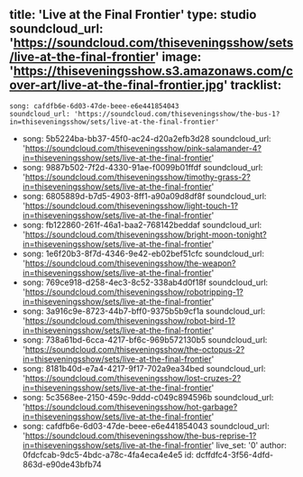 title: 'Live at the Final Frontier'
type: studio
soundcloud_url: 'https://soundcloud.com/thiseveningsshow/sets/live-at-the-final-frontier'
image: 'https://thiseveningsshow.s3.amazonaws.com/cover-art/live-at-the-final-frontier.jpg'
tracklist:
  -
    song: cafdfb6e-6d03-47de-beee-e6e441854043
    soundcloud_url: 'https://soundcloud.com/thiseveningsshow/the-bus-1?in=thiseveningsshow/sets/live-at-the-final-frontier'
  -
    song: 5b5224ba-bb37-45f0-ac24-d20a2efb3d28
    soundcloud_url: 'https://soundcloud.com/thiseveningsshow/pink-salamander-4?in=thiseveningsshow/sets/live-at-the-final-frontier'
  -
    song: 9887b502-7f2d-4330-91ae-f0099b01ffdf
    soundcloud_url: 'https://soundcloud.com/thiseveningsshow/timothy-grass-2?in=thiseveningsshow/sets/live-at-the-final-frontier'
  -
    song: 6805889d-b7d5-4903-8ff1-a90a09d8df8f
    soundcloud_url: 'https://soundcloud.com/thiseveningsshow/light-touch-1?in=thiseveningsshow/sets/live-at-the-final-frontier'
  -
    song: fb122860-261f-46a1-baa2-768142beddaf
    soundcloud_url: 'https://soundcloud.com/thiseveningsshow/bright-moon-tonight?in=thiseveningsshow/sets/live-at-the-final-frontier'
  -
    song: 1e6f20b3-8f7d-4346-9e42-eb02bef51cfc
    soundcloud_url: 'https://soundcloud.com/thiseveningsshow/the-weapon?in=thiseveningsshow/sets/live-at-the-final-frontier'
  -
    song: 769ce918-d258-4ec3-8c52-338ab4d0f18f
    soundcloud_url: 'https://soundcloud.com/thiseveningsshow/robotripping-1?in=thiseveningsshow/sets/live-at-the-final-frontier'
  -
    song: 3a916c9e-8723-44b7-bff0-9375b5b9cf1a
    soundcloud_url: 'https://soundcloud.com/thiseveningsshow/robot-bird-1?in=thiseveningsshow/sets/live-at-the-final-frontier'
  -
    song: 738a61bd-6cca-4217-bf6c-969b572130b5
    soundcloud_url: 'https://soundcloud.com/thiseveningsshow/the-octopus-2?in=thiseveningsshow/sets/live-at-the-final-frontier'
  -
    song: 8181b40d-e7a4-4217-9f17-702a9ea34bed
    soundcloud_url: 'https://soundcloud.com/thiseveningsshow/lost-cruzes-2?in=thiseveningsshow/sets/live-at-the-final-frontier'
  -
    song: 5c3568ee-2150-459c-9ddd-c049c894596b
    soundcloud_url: 'https://soundcloud.com/thiseveningsshow/hot-garbage?in=thiseveningsshow/sets/live-at-the-final-frontier'
  -
    song: cafdfb6e-6d03-47de-beee-e6e441854043
    soundcloud_url: 'https://soundcloud.com/thiseveningsshow/the-bus-reprise-1?in=thiseveningsshow/sets/live-at-the-final-frontier'
live_set: '0'
author: 0fdcfcab-9dc5-4bdc-a78c-4fa4eca4e4e5
id: dcffdfc4-3f56-4dfd-863d-e90de43bfb74

